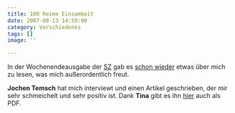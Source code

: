 ```yaml
---
title: 100 Reime Einsamkeit
date: 2007-08-13 14:59:00
category: Verschiedenes
tags: []
image: ''

---
```


In der Wochenendeausgabe der [SZ](http://www.sueddeutsche.de) gab es [schon wieder](http://www.misantropolis.de/2007/07/pressereaktion) etwas über mich zu lesen, was mich außerordentlich freut.  

  

**Jochen Temsch** hat mich interviewt und einen Artikel geschrieben, der mir sehr schmeichelt und sehr positiv ist. Dank **Tina** gibt es ihn [hier](http://www.misantropolis.de/wp-content/uploads/2008/05/20070811_sz_nr184_s49_muenchen.pdf) auch als PDF.
